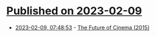 # [Published on 2023-02-09](index.md)

* [2023-02-09, 07:48:53](https://news.ycombinator.com/item?id=34720933) - [The Future of Cinema (2015)](https://500ish.com/the-future-of-cinema-2e0240d83507?gi=760ac08ff9cb)
